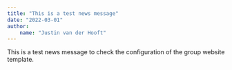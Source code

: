 ```yaml
---
title: "This is a test news message"
date: "2022-03-01"
author:
    name: "Justin van der Hooft"
---
```

This is a test news message to check the configuration of the group website template.
